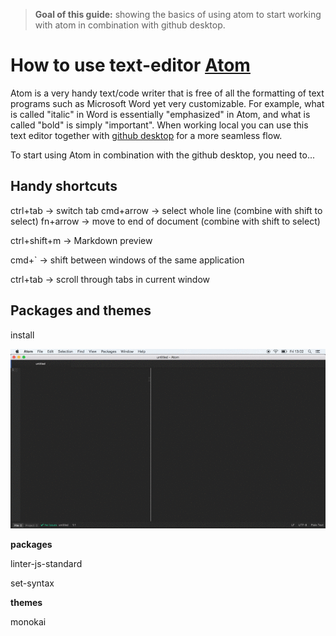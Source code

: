 > **Goal of this guide:** showing the basics of using atom to start working with atom in combination with github desktop.

# How to use text-editor [Atom](https://atom.io)

Atom is a very handy text/code writer that is free of all the formatting of text programs such as Microsoft Word yet very customizable. For example, what is called "italic" in Word is essentially "emphasized" in Atom, and what is called "bold" is simply "important". When working local you can use this text editor together with [github desktop](https://desktop.github.com/) for a more seamless flow.

To start using Atom in combination with the github desktop, you need to...

## Handy shortcuts

ctrl+tab -> switch tab cmd+arrow -> select whole line (combine with shift to select)
fn+arrow -> move to end of document (combine with shift to select)

ctrl+shift+m -> Markdown preview

cmd+` -> shift between windows of the same application

ctrl+tab -> scroll through tabs in current window

## Packages and themes

install

![see explanation in gif](../images/atom-install-theme-guide.gif)

**packages**

linter-js-standard

set-syntax

**themes**

monokai
